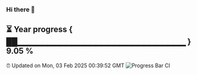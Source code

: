 ### Hi there 👋
⏳ Year progress { ██▁▁▁▁▁▁▁▁▁▁▁▁▁▁▁▁▁▁▁▁▁▁▁▁▁▁▁▁ } 9.05 %
---
⏰ Updated on Mon, 03 Feb 2025 00:39:52 GMT
![Progress Bar CI](https://github.com/Moyi321/Moyi321/workflows/Progress%20Bar%20CI/badge.svg)
